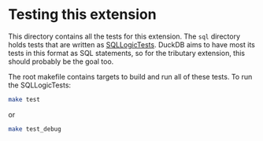 # Testing this extension
This directory contains all the tests for this extension. The `sql` directory holds tests that are written as [SQLLogicTests](https://duckdb.org/dev/sqllogictest/intro.html). DuckDB aims to have most its tests in this format as SQL statements, so for the tributary extension, this should probably be the goal too.

The root makefile contains targets to build and run all of these tests. To run the SQLLogicTests:
```bash
make test
```
or
```bash
make test_debug
```